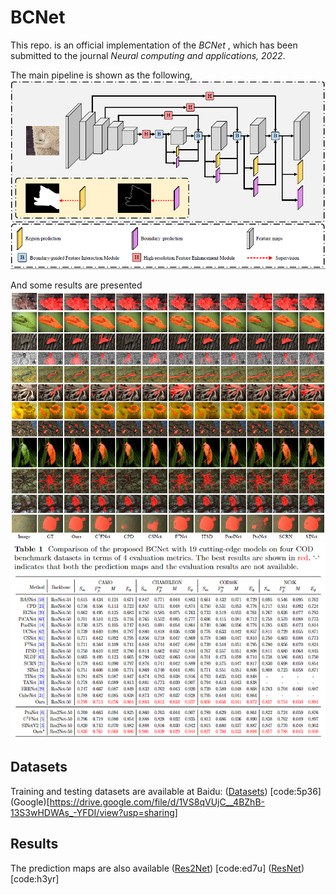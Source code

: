 # BCNet
This repo. is an official implementation of the *BCNet* , which has been submitted to the journal *Neural computing and applications, 2022*. 

The main pipeline is shown as the following, 
![BCNet](figures/network.png)

And some results are presented
![quantitative results](figures/results.png)
![qualitative results](figures/results2.png)

## Datasets
Training and testing datasets are available at 
Baidu: ([Datasets](https://pan.baidu.com/s/1v_Av_j88O4H-S2glVOQZQg)) [code:5p36]
(Google)[https://drive.google.com/file/d/1VS8qVUjC__4BZhB-13S3wHDWAs_-YFDI/view?usp=sharing]

## Results

The prediction maps are also available
([Res2Net](https://pan.baidu.com/s/1SWkpcIgJcwqv-O8CDP0eMw)) [code:ed7u]
([ResNet](https://pan.baidu.com/s/1pREE4szqBXtLFN2IBk0Wrw)) [code:h3yr]
